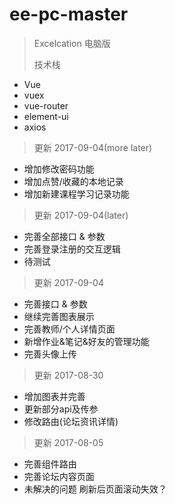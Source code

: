 # ee-pc-master

> Excelcation 电脑版
>
> 技术栈
- Vue
- vuex
- vue-router
- element-ui
- axios

> 更新 2017-09-04(more later)
- 增加修改密码功能
- 增加点赞/收藏的本地记录
- 增加新建课程学习记录功能

> 更新 2017-09-04(later)
- 完善全部接口 & 参数
- 完善登录注册的交互逻辑
- 待测试

> 更新 2017-09-04
- 完善接口 & 参数
- 继续完善图表展示
- 完善教师/个人详情页面
- 新增作业&笔记&好友的管理功能
- 完善头像上传

> 更新 2017-08-30
- 增加图表并完善
- 更新部分api及传参
- 修改路由(论坛资讯详情)

> 更新 2017-08-05
- 完善组件路由
- 完善论坛内容页面
- 未解决的问题
  刷新后页面滚动失效？
